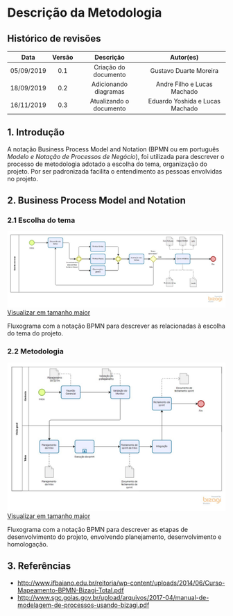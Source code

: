 # Descrição da Metodologia

## Histórico de revisões

|   Data   |  Versão    |        Descrição           |          Autor(es)               |
|:--------: | :--------:|:----------------------:    |:---------------------------:     |
|05/09/2019 |   0.1     | Criação do documento       |   Gustavo Duarte Moreira         |
|18/09/2019|   0.2      | Adicionando diagramas      |  Andre Filho e Lucas Machado     |
|16/11/2019|   0.3      | Atualizando o documento    |  Eduardo Yoshida e Lucas Machado |


## 1. Introdução

A notação Business Process Model and Notation (BPMN ou em português *Modelo e Notação de Processos de Negócio*), foi utilizada para descrever o processo de metodologia adotado a escolha do tema, organização do projeto. Por ser padronizada facilita o entendimento as pessoas envolvidas no projeto.


## 2. Business Process Model and Notation

### 2.1 Escolha do tema

![Escolha do tema](./../../img/bpmn/bpmn_escolhadotema.jpg)
[Visualizar em tamanho maior](./../../img/bpmn/bpmn_escolhadotema.jpg)

Fluxograma com a notação BPMN para descrever as relacionadas à escolha do tema do projeto.

### 2.2 Metodologia

![Metodologia](./../../img/bpmn/bpmn_metodologia.jpg)
[Visualizar em tamanho maior](./../../img/bpmn/bpmn_metodologia.jpg)

Fluxograma com a notação BPMN para descrever as etapas de desenvolvimento do projeto, envolvendo planejamento, desenvolvimento e homologação.


## 3. Referências
* <http://www.ifbaiano.edu.br/reitoria/wp-content/uploads/2014/06/Curso-Mapeamento-BPMN-Bizagi-Total.pdf> <br>
* <http://www.sgc.goias.gov.br/upload/arquivos/2017-04/manual-de-modelagem-de-processos-usando-bizagi.pdf>


